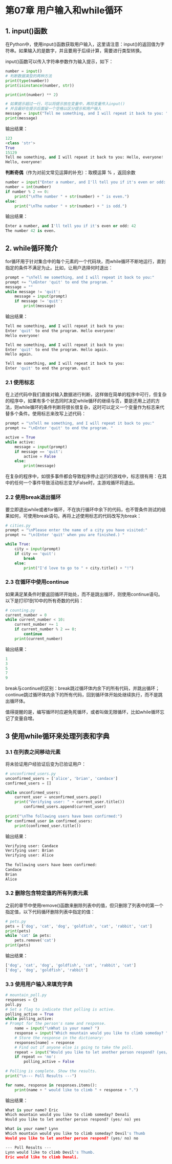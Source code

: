 # 第07章 用户输入和while循环



## 1. input()函数

在Python中，使用input()函数获取用户输入，这里请注意：input()的返回值为字符串。如果输入的是数字，并且要用于后续计算，需要进行类型转换。

input()函数可以传入字符串参数作为输入提示，如下：

```python
number = input()
# 判断数据类型的两种方法
print(type(number))
print(isinstance(number, str))

print(int(number) ** 2)

# 如果提示超过一行，可以将提示放在变量中，再将变量传入input()
# 并且最好在提示后面留一个空格以区分提示和用户输入
message = input("Tell me something, and I will repeat it back to you: ")
print(message)
```

输出结果：

```python
123
<class 'str'>
True
15129
Tell me something, and I will repeat it back to you: Hello, everyone!
Hello, everyone!
```

**判断奇偶**（作为对前文常见运算的补充）：取模运算 % ，返回余数

```python
number = input("Enter a number, and I'll tell you if it's even or odd: ")
number = int(number)
if number % 2 == 0:
	print("\nThe number " + str(number) + " is even.")
else:
	print("\nThe number " + str(number) + " is odd.")
```
输出结果：

```python
Enter a number, and I'll tell you if it's even or odd: 42
The number 42 is even.
```



## 2. while循环简介

for循环用于针对集合中的每个元素的一个代码块，而while循环不断地运行，直到指定的条件不满足为止。比如，让用户选择何时退出：

```python
prompt = "\nTell me something, and I will repeat it back to you:"
prompt += "\nEnter 'quit' to end the program. "
message = ""
while message != 'quit':
	message = input(prompt)
	if message != 'quit':
		print(message)
```

输出结果：

```python
Tell me something, and I will repeat it back to you:
Enter 'quit' to end the program. Hello everyone!
Hello everyone!

Tell me something, and I will repeat it back to you:
Enter 'quit' to end the program. Hello again.
Hello again.

Tell me something, and I will repeat it back to you:
Enter 'quit' to end the program. quit
```

### 2.1 使用标志

在上述代码中我们直接对输入数据进行判断，这样做在简单的程序中可行，但复杂的程序中，如果有多个状态同时决定while循环的继续与否，要是还用上述的方法，则while循环的条件判断将很长很复杂，这时可以定义一个变量作为标志来代替多个条件。使用标志来改写上述代码：

```python
prompt = "\nTell me something, and I will repeat it back to you:"
prompt += "\nEnter 'quit' to end the program. "

active = True
while active:
	message = input(prompt)
	if message == 'quit':
		active = False
	else:
		print(message)
```

在复杂的程序中，如很多事件都会导致程序停止运行的游戏中，标志很有用：在其中的任何一个事件导致活动标志变为False时，主游戏循环将退出。

### 2.2 使用break退出循环

要立即退出while或者for循环，不在执行循环中余下的代码，也不管条件测试的结果如何，可使用break语句。再将上述使用标志的代码改写为break：

```python
# cities.py
prompt = "\nPlease enter the name of a city you have visited:"
prompt += "\n(Enter 'quit' when you are finished.) "

while True:
	city = input(prompt)
	if city == 'quit':
		break
	else:
		print("I'd love to go to " + city.title() + "!")
```

### 2.3 在循环中使用continue

如果满足某条件时要返回循环开始处，而不是跳出循环，则使用continue语句。以下是打印1到10中的所有奇数的代码：

```python
# counting.py
current_number = 0
while current_number < 10:
	current_number += 1
	if current_number % 2 == 0:
		continue
	print(current_number)
```

输出结果：

```python
1
3
5
7
9
```

break与continue的区别：break跳过循环体内余下的所有代码，并跳出循环；continue跳过循环体内余下的所有代码，回到循环体开始处继续执行，而不是跳出循环体。

值得提醒的是，编写循环时应避免死循环，或者叫做无限循环，比如while循环忘记了变量自增。



## 3 使用while循环来处理列表和字典

### 3.1 在列表之间移动元素

将未验证用户经验证后变为已验证用户：

```python
# unconfirmed_users.py
unconfirmed_users = ['alice', 'brian', 'candace']
confirmed_users = []

while unconfirmed_users:
	current_user = unconfirmed_users.pop()
	print("Verifying user: " + current_user.title())
		confirmed_users.append(current_user)
        
print("\nThe following users have been confirmed:")
for confirmed_user in confirmed_users:
	print(confirmed_user.title())
```

输出结果：

```python
Verifying user: Candace
Verifying user: Brian
Verifying user: Alice
    
The following users have been confirmed:
Candace
Brian
Alice
```

### 3.2 删除包含特定值的所有列表元素

之前的章节中使用remove()函数来删除列表中的值，但只删除了列表中的第一个指定值，以下代码循环删除列表中指定的值：

```python
# pets.py
pets = ['dog', 'cat', 'dog', 'goldfish', 'cat', 'rabbit', 'cat']
print(pets)
while 'cat' in pets:
	pets.remove('cat')
print(pets)
```

输出结果：

```python
['dog', 'cat', 'dog', 'goldfish', 'cat', 'rabbit', 'cat']
['dog', 'dog', 'goldfish', 'rabbit']
```

### 3.3 使用用户输入来填充字典

```python
# mountain_poll.py
responses = {}
poll.py
# Set a flag to indicate that polling is active.
polling_active = True
while polling_active:
# Prompt for the person's name and response.
	name = input("\nWhat is your name? ")
	response = input("Which mountain would you like to climb someday? ")
	# Store the response in the dictionary:
	responses[name] = response
	# Find out if anyone else is going to take the poll.
	repeat = input("Would you like to let another person respond? (yes/ no) ")
	if repeat == 'no':
		polling_active = False
        
# Polling is complete. Show the results.
print("\n--- Poll Results ---")

for name, response in responses.items():
	print(name + " would like to climb " + response + ".")
```

输出结果：

```python
What is your name? Eric
Which mountain would you like to climb someday? Denali
Would you like to let another person respond? (yes/ no) yes

What is your name? Lynn
Which mountain would you like to climb someday? Devil's Thumb
Would you like to let another person respond? (yes/ no) no

--- Poll Results ---
Lynn would like to climb Devil's Thumb.
Eric would like to climb Denali.
```

